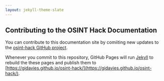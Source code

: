 ```yaml
---
layout: jekyll-theme-slate
---
```


## Contributing to the OSINT Hack Documentation

You can contribute to this documentation site by comiiting new updates to the [osint-hack GitHub project](https://github.com/gidavies/osint-hack).

Whenever you commit to this repository, GitHub Pages will run [Jekyll](https://jekyllrb.com/) to rebuild the these pages and publish them to [https://gidavies.github.io/osint-hack/](https://gidavies.github.io/osint-hack/).